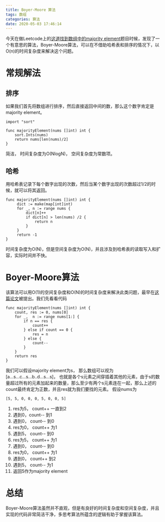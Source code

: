 ```yaml
---
title: Boyer-Moore 算法
tags: 数组
categories: 算法
date: 2020-05-03 17:46:14
---
```



今天在做Leetcode上的[这道找到数组中的majority element](https://leetcode.com/problems/majority-element/)题目时候，发现了一个有意思的算法，Boyer-Moore算法，可以在不借助哈希表和排序的情况下，以O(n)的时间复杂度来解决这个问题。
<!-- more -->

# 常规解法

## 排序
如果我们首先将数组进行排序，然后直接返回中间的数，那么这个数字肯定是majority element。
```Golang
import "sort"

func majorityElement(nums []int) int {
    sort.Ints(nums)
    return nums[len(nums)/2]
}
```
简洁， 时间复杂度为O(NlogN)， 空间复杂度为常数项。

## 哈希
用哈希表记录下每个数字出现的次数，然后当某个数字出现的次数超过1/2的时候，就可以将其返回。
```Golang
func majorityElement(nums []int) int {
     dict := make(map[int]int)
     for _, n := range nums {
         dict[n]++
         if dict[n] > len(nums) /2 {
             return n
         }
     }
     return -1
}
```
时间复杂度为O(N)，但是空间复杂度为O(N)，并且涉及到哈希表的读取写入和扩容，实际时间并不快。

# Boyer-Moore算法

该算法可以用O(1)的空间复杂度和O(N)的时间复杂度来解决此类问题，最早在[这篇论文](http://www.cs.rug.nl/~wim/pub/whh348.pdf)被提出。我们先看看代码 
```Golang
func majorityElement(nums []int) int {
    count, res := 0, nums[0]
    for _,  n := range nums[1:] {
        if n == res {
            count++
        } else if count == 0 {
            res = n
        } else {
            count--
        }
    }
    return res
}
```
我们可以假设majority element为s， 那么数组可以视为[a...s...c...s...b..d...s...s]， 也就是各个s元素之间穿插着其他的元素，由于s的数量超过所有的元素加起来的数量，那么至少有两个s元素连在一起，那么上述的count最终肯定为正数，并且res就为我们要找的元素。
假设nums为
```Golang
[5, 5, 0, 0, 0, 5, 0, 0, 5]
```

1. res为5， count++ 一直到2
2. 遇到0，count-- 到1
3. 遇到0， count-- 到0
4. res为0， count++ 为1
5. 遇到5， count-- 到0
6. res为5， count++ 为1
7. 遇到0， count-- 到0
8. res为0， count++ 为1
9. 遇到0， count++ 到2
10. 遇到5， count-- 为1
11. 返回5作为majority element

# 总结
Boyer-Moore算法虽然并不直观，但是有良好的时间复杂度和空间复杂度，并且实现的代码非常简洁干净，多思考算法所蕴含的逻辑有助于掌握该算法。
